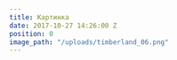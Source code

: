 ```yaml
---
title: Картинка
date: 2017-10-27 14:26:00 Z
position: 0
image_path: "/uploads/timberland_06.png"
---
```



